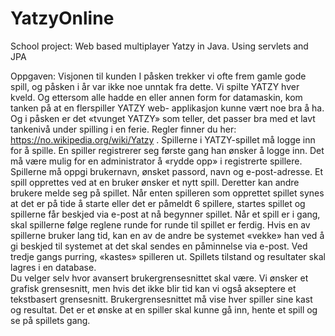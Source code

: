 # YatzyOnline
School project: Web based multiplayer Yatzy in Java. Using servlets and JPA 

Oppgaven: 
Visjonen til kunden 
I påsken trekker vi ofte frem gamle gode spill, og påsken 
i år var ikke noe unntak fra dette. Vi spilte YATZY hver 
kveld. Og ettersom alle hadde en eller annen form for 
datamaskin, kom tanken på at en flerspiller YATZY web-
applikasjon kunne vært noe bra å ha. Og i påsken er det 
«tvunget YATZY» som teller, det passer bra med et lavt 
tankenivå under spilling i en ferie. Regler finner du her: 
https://no.wikipedia.org/wiki/Yatzy . 
Spillerne i YATZY-spillet må logge inn for å spille. En spiller registrerer seg første gang han 
ønsker å logge inn. Det må være mulig for en administrator å «rydde opp» i registrerte 
spillere. Spillerne må oppgi brukernavn, ønsket passord, navn og e-post-adresse. 
Et spill opprettes ved at en bruker ønsker et nytt spill. Deretter kan andre brukere melde seg 
på spillet. Når enten spilleren som opprettet spillet synes at det er på tide å starte eller det er 
påmeldt 6 spillere, startes spillet og spillerne får beskjed via e-post at nå begynner spillet. 
Når et spill er i gang, skal spillerne følge reglene runde for runde til spillet er ferdig. Hvis en 
av spillerne bruker lang tid, kan en av de andre be systemet «vekke» han ved å gi beskjed til 
systemet at det skal sendes en påminnelse via e-post. Ved tredje gangs purring, «kastes» 
spilleren ut. 
Spillets tilstand og resultater skal lagres i en database.  
Du velger selv hvor avansert brukergrensesnittet skal være. Vi ønsker et grafisk grensesnitt, 
men hvis det ikke blir tid kan vi også akseptere et tekstbasert grensesnitt. 
Brukergrensesnittet må vise hver spiller sine kast og resultat. 
Det er et ønske at en spiller skal kunne gå inn, hente et spill og se på spillets gang. 
